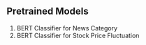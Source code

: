 ## Pretrained Models
1. BERT Classifier for News Category
2. BERT Classifier for Stock Price Fluctuation